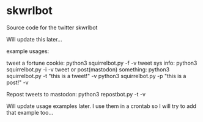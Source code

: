 # skwrlbot
Source code for the twitter skwrlbot

Will update this later...

example usages:

tweet a fortune cookie:
python3 squirrelbot.py -f -v
tweet sys info:
python3 squirrelbot.py -i -v
tweet or post(mastodon) something:
python3 squirrelbot.py -t "this is a tweet!" -v
python3 squirrelbot.py -p "this is a post!" -v

Repost tweets to mastodon:
python3 repostbot.py -t -v

Will update usage examples later.
I use them in a crontab so I will try to add that example too...